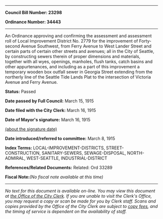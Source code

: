 

********

**Council Bill Number: 23298**
   
**Ordinance Number: 34443**
********

 An Ordinance approving and confirming the assessment and assessment roll of Local Improvement District No. 2779 for the improvement of Forty-second Avenue Southwest, from Ferry Avenue to West Lander Street and certain parts of certain other streets and avenues; all in the City of Seattle, by constructing sewers therein of proper dimensions and materials, together with all wyes, openings, manholes, flush tanks, catch basins and other appurtenances, and including as a part of this improvement a temporary wooden box outfall sewer in Georgia Street extending from the northerly line of the Seattle Tide Lands Plat to the intersection of Victoria Avenue and Ferry Avenue.

**Status:** Passed
   
**Date passed by Full Council:** March 15, 1915
   
**Date filed with the City Clerk:** March 16, 1915
   
**Date of Mayor's signature:** March 16, 1915
   
[(about the signature date)](/~public/approvaldate.htm)
   
   
   
**Date introduced/referred to committee:** March 8, 1915
   
   
**Index Terms:** LOCAL-IMPROVEMENT-DISTRICTS, STREET-CONSTRUCTION, SANITARY-SEWERS, SEWAGE-DISPOSAL, NORTH-ADMIRAL, WEST-SEATTLE, INDUSTRIAL-DISTRICT

**References/Related Documents:** Related: Ord 33289

**Fiscal Note:**_(No fiscal note available at this time)_
********

_No text for this document is available on-line. You may view this document at [the Office of the City Clerk](http://www.seattle.gov/leg/clerk/contactUs.htm). If you are unable to visit the Clerk's Office, you may request a copy or scan be made for you by Clerk staff. Scans and copies provided by the Office of the City Clerk are subject to [copy fees](http://clerk.seattle.gov/~public/clerkfees.htm), and the timing of service is dependent on the availability of staff._

